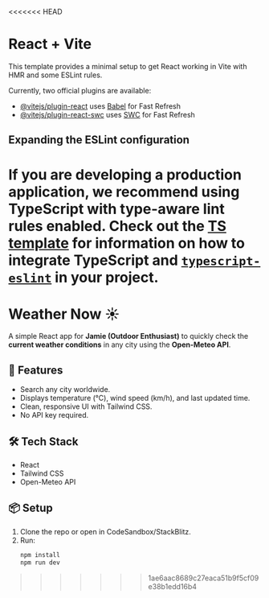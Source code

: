 <<<<<<< HEAD
# React + Vite

This template provides a minimal setup to get React working in Vite with HMR and some ESLint rules.

Currently, two official plugins are available:

- [@vitejs/plugin-react](https://github.com/vitejs/vite-plugin-react/blob/main/packages/plugin-react) uses [Babel](https://babeljs.io/) for Fast Refresh
- [@vitejs/plugin-react-swc](https://github.com/vitejs/vite-plugin-react/blob/main/packages/plugin-react-swc) uses [SWC](https://swc.rs/) for Fast Refresh

## Expanding the ESLint configuration

If you are developing a production application, we recommend using TypeScript with type-aware lint rules enabled. Check out the [TS template](https://github.com/vitejs/vite/tree/main/packages/create-vite/template-react-ts) for information on how to integrate TypeScript and [`typescript-eslint`](https://typescript-eslint.io) in your project.
=======
# Weather Now ☀️

A simple React app for **Jamie (Outdoor Enthusiast)** to quickly check the **current weather conditions** in any city using the **Open-Meteo API**.

## 🚀 Features
- Search any city worldwide.
- Displays temperature (°C), wind speed (km/h), and last updated time.
- Clean, responsive UI with Tailwind CSS.
- No API key required.

## 🛠️ Tech Stack
- React
- Tailwind CSS
- Open-Meteo API

## 📦 Setup
1. Clone the repo or open in CodeSandbox/StackBlitz.
2. Run:
   ```bash
   npm install
   npm run dev
>>>>>>> 1ae6aac8689c27eaca51b9f5cf09e38b1edd16b4
